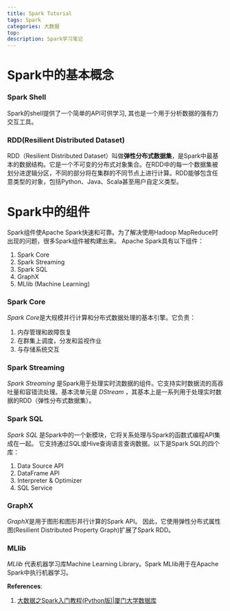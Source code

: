 ```yaml
---
title: Spark Tutorial
tags: Spark
categories: 大数据
top:
description: Spark学习笔记
---
```

# Spark中的基本概念

### Spark Shell
Spark的shell提供了一个简单的API可供学习, 其也是一个用于分析数据的强有力交互工具。

### RDD(Resilient Distributed Dataset)
RDD（Resilient Distributed Dataset）叫做**弹性分布式数据集**，是Spark中最基本的数据结构。它是一个不可变的分布式对象集合。在RDD中的每一个数据集被划分进逻辑分区，不同的部分将在集群的不同节点上进行计算。RDD能够包含任意类型的对象，包括Python、Java、Scala甚至用户自定义类型。

# Spark中的组件
Spark组件使Apache Spark快速和可靠。为了解决使用Hadoop MapReduce时出现的问题，很多Spark组件被构建出来。 Apache Spark具有以下组件：
1. Spark Core
2. Spark Streaming
3. Spark SQL
4. GraphX
5. MLlib (Machine Learning)

### Spark Core
*Spark Core*是大规模并行计算和分布式数据处理的基本引擎。它负责：
1. 内存管理和故障恢复
2. 在群集上调度，分发和监视作业
3. 与存储系统交互

### Spark Streaming
*Spark Streaming* 是Spark用于处理实时流数据的组件。它支持实时数据流的高吞吐量和容错流处理。基本流单元是 *DStream* ，其基本上是一系列用于处理实时数据的RDD（弹性分布式数据集）。

### Spark SQL
*Spark SQL* 是Spark中的一个新模块，它将关系处理与Spark的函数式编程API集成在一起。 它支持通过SQL或Hive查询语言查询数据。以下是Spark SQL的四个库：
1. Data Source API
2. DataFrame API
3. Interpreter & Optimizer
4. SQL Service

### GraphX
*GraphX*是用于图形和图形并行计算的Spark API。 因此，它使用弹性分布式属性图(Resilient Distributed Property Graph)扩展了Spark RDD。

### MLlib
*MLlib* 代表机器学习库Machine Learning Library。Spark MLlib用于在Apache Spark中执行机器学习。

**References**:
1. [大数据之Spark入门教程(Python版)|厦门大学数据库](http://dblab.xmu.edu.cn/blog/1709-2/)
